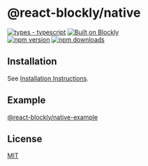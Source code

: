 # @react-blockly/native

[![types - typescript](https://img.shields.io/npm/types/badge-maker)](https://www.typescriptlang.org)
[![Built on Blockly](https://tinyurl.com/built-on-blockly)](https://github.com/google/blockly)
<br/>
[![npm version](https://img.shields.io/npm/v/@react-blockly/native.svg)](https://www.npmjs.com/package/@react-blockly/native)
[![npm downloads](https://img.shields.io/npm/dm/@react-blockly/native.svg?style=flat)](https://www.npmjs.com/package/@react-blockly/native)

## Installation

See [Installation Instructions](https://github.com/SerSerch/react-blockly/blob/main/docs/native.md).

## Example

[@react-blockly/native-example](https://github.com/SerSerch/react-blockly/blob/main/examples/native-example)

## License

[MIT](LICENSE)
